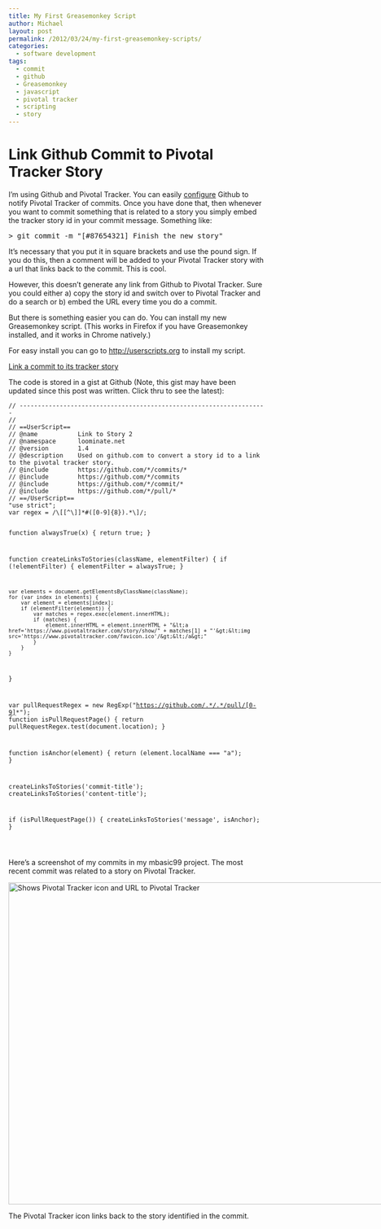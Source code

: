 ```yaml
---
title: My First Greasemonkey Script
author: Michael
layout: post
permalink: /2012/03/24/my-first-greasemonkey-scripts/
categories:
  - software development
tags:
  - commit
  - github
  - Greasemonkey
  - javascript
  - pivotal tracker
  - scripting
  - story
---
```

# Link Github Commit to Pivotal Tracker Story

I&#8217;m using Github and Pivotal Tracker. You can easily [configure][1] Github to notify Pivotal Tracker of commits. Once you have done that, then whenever you want to commit something that is related to a story you simply embed the tracker story id in your commit message. Something like:

<pre>&gt; git commit -m "[#87654321] Finish the new story"</pre>

<!--more-->

It&#8217;s necessary that you put it in square brackets and use the pound sign. If you do this, then a comment will be added to your Pivotal Tracker story with a url that links back to the commit. This is cool.

However, this doesn&#8217;t generate any link from Github to Pivotal Tracker. Sure you could either a) copy the story id and switch over to Pivotal Tracker and do a search or b) embed the URL every time you do a commit.

But there is something easier you can do. You can install my new Greasemonkey script. (This works in Firefox if you have Greasemonkey installed, and it works in Chrome natively.)

For easy install you can go to http://userscripts.org to install my script.

[Link a commit to its tracker story][2]

The code is stored in a gist at Github (Note, this gist may have been updated since this post was written. Click thru to see the latest):  


<noscript>
  <pre><code class="language-javascript javascript">// --------------------------------------------------------------------
//
// ==UserScript==
// @name           Link to Story 2
// @namespace      loominate.net
// @version        1.4
// @description    Used on github.com to convert a story id to a link to the pivotal tracker story.
// @include        https://github.com/*/commits/*
// @include        https://github.com/*/commits
// @include        https://github.com/*/commit/*
// @include        https://github.com/*/pull/*
// ==/UserScript==
"use strict";
var regex = /\[[^\]]*#([0-9]{8}).*\]/;

function alwaysTrue(x) { return true; }

function createLinksToStories(className, elementFilter)
{
    if (!elementFilter) {
        elementFilter = alwaysTrue;
    }

    var elements = document.getElementsByClassName(className);
    for (var index in elements) {
        var element = elements[index];
        if (elementFilter(element)) {
            var matches = regex.exec(element.innerHTML);
            if (matches) {
                element.innerHTML = element.innerHTML + "&lt;a href='https://www.pivotaltracker.com/story/show/" + matches[1] + "'&gt;&lt;img src='https://www.pivotaltracker.com/favicon.ico'/&gt;&lt;/a&gt;"
            }
        }
    }
}


var pullRequestRegex = new RegExp("https://github.com/.*/.*/pull/[0-9]*");
function isPullRequestPage() {
    return pullRequestRegex.test(document.location);
}

function isAnchor(element) {
    return (element.localName === "a");
}

createLinksToStories('commit-title');
createLinksToStories('content-title');

if (isPullRequestPage()) {
    createLinksToStories('message', isAnchor);
}


</code></pre>
</noscript>

Here&#8217;s a screenshot of my commits in my mbasic99 project. The most recent commit was related to a story on Pivotal Tracker.

<div id="attachment_324" style="width: 1025px" class="wp-caption aligncenter">
  <a href="http://www.loominate.net/wp-content/uploads/2012/03/LinkToStory.png"><img class="size-full wp-image-324" title="LinkToStory" src="http://www.loominate.net/wp-content/uploads/2012/03/LinkToStory.png" alt="Shows Pivotal Tracker icon and URL to Pivotal Tracker" width="1015" height="633" /></a>
  
  <p class="wp-caption-text">
    The Pivotal Tracker icon links back to the story identified in the commit.
  </p>
</div>

 [1]: https://www.pivotaltracker.com/help/api?version=v3#github_hooks "Configure post-commit hooks on Github"
 [2]: http://userscripts.org/scripts/show/129133
